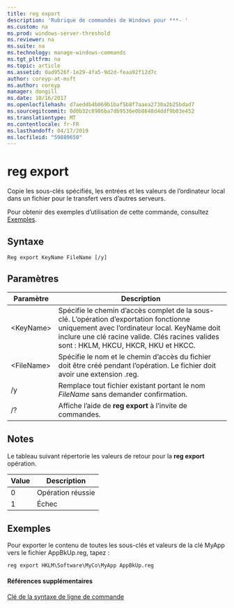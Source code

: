 ```yaml
---
title: reg export
description: 'Rubrique de commandes de Windows pour ***- '
ms.custom: na
ms.prod: windows-server-threshold
ms.reviewer: na
ms.suite: na
ms.technology: manage-windows-commands
ms.tgt_pltfrm: na
ms.topic: article
ms.assetid: 0ad9526f-1e29-4fa5-9d2d-feaa92f12d7c
author: coreyp-at-msft
ms.author: coreyp
manager: dongill
ms.date: 10/16/2017
ms.openlocfilehash: d7aeddb4b069b1baf5b8f7aaea2730a2b25bdad7
ms.sourcegitcommit: 0d0b32c8986ba7db9536e0b8648d4ddf9b03e452
ms.translationtype: MT
ms.contentlocale: fr-FR
ms.lasthandoff: 04/17/2019
ms.locfileid: "59889650"
---
```

# <a name="reg-export"></a>reg export



Copie les sous-clés spécifiés, les entrées et les valeurs de l’ordinateur local dans un fichier pour le transfert vers d’autres serveurs.

Pour obtenir des exemples d’utilisation de cette commande, consultez [Exemples](#BKMK_examples).

## <a name="syntax"></a>Syntaxe

```
Reg export KeyName FileName [/y]
```

## <a name="parameters"></a>Paramètres

|Paramètre|Description|
|---------|-----------|
|\<KeyName>|Spécifie le chemin d’accès complet de la sous-clé. L’opération d’exportation fonctionne uniquement avec l’ordinateur local. KeyName doit inclure une clé racine valide. Clés racines valides sont : HKLM, HKCU, HKCR, HKU et HKCC.|
|\<FileName>|Spécifie le nom et le chemin d’accès du fichier doit être créé pendant l’opération. Le fichier doit avoir une extension .reg.|
|/y|Remplace tout fichier existant portant le nom *FileName* sans demander confirmation.|
|/?|Affiche l’aide de **reg export** à l’invite de commandes.|

## <a name="remarks"></a>Notes

Le tableau suivant répertorie les valeurs de retour pour la **reg export** opération.

|Value|Description|
|-----|-----------|
|0|Opération réussie|
|1|Échec|

## <a name="BKMK_examples"></a>Exemples

Pour exporter le contenu de toutes les sous-clés et valeurs de la clé MyApp vers le fichier AppBkUp.reg, tapez :
```
reg export HKLM\Software\MyCo\MyApp AppBkUp.reg
```

#### <a name="additional-references"></a>Références supplémentaires

[Clé de la syntaxe de ligne de commande](command-line-syntax-key.md)